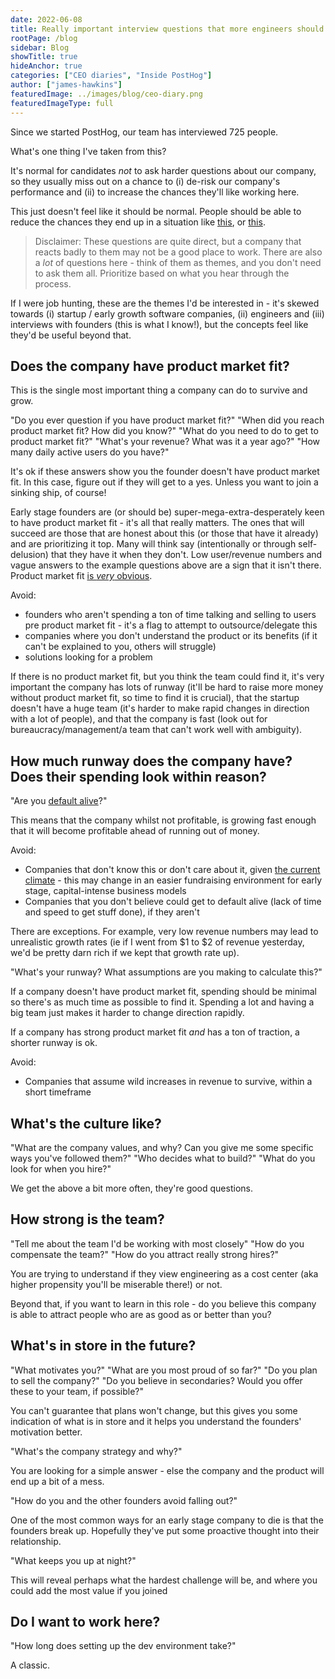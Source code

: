 ```yaml
---
date: 2022-06-08
title: Really important interview questions that more engineers should ask
rootPage: /blog
sidebar: Blog
showTitle: true
hideAnchor: true
categories: ["CEO diaries", "Inside PostHog"]
author: ["james-hawkins"]
featuredImage: ../images/blog/ceo-diary.png
featuredImageType: full
---
```


Since we started PostHog, our team has interviewed 725 people.

What's one thing I've taken from this?

It's normal for candidates _not_ to ask harder questions about our company, so they usually miss out on a chance to (i) de-risk our company's performance and (ii) to increase the chances they'll like working here.

This just doesn't feel like it should be normal. People should be able to reduce the chances they end up in a situation like [this](https://twitter.com/carnage4life/status/1532472869334110208), or [this](https://nypost.com/2022/05/26/twitter-rescinds-job-offer-to-new-hire/).

> Disclaimer: These questions are quite direct, but a company that reacts badly to them may not be a good place to work. There are also a _lot_ of questions here - think of them as themes, and you don't need to ask them all. Prioritize based on what you hear through the process.

If I were job hunting, these are the themes I'd be interested in - it's skewed towards (i) startup / early growth software companies, (ii) engineers and (iii) interviews with founders (this is what I know!), but the concepts feel like they'd be useful beyond that.

## Does the company have product market fit?

This is the single most important thing a company can do to survive and grow.

"Do you ever question if you have product market fit?"
"When did you reach product market fit? How did you know?"
"What do you need to do to get to product market fit?"
"What's your revenue? What was it a year ago?"
"How many daily active users do you have?"

It's ok if these answers show you the founder doesn't have product market fit. In this case, figure out if they will get to a yes. Unless you want to join a sinking ship, of course!

Early stage founders are (or should be) super-mega-extra-desperately keen to have product market fit - it's all that really matters. The ones that will succeed are those that are honest about this (or those that have it already) and are prioritizing it top. Many will think say (intentionally or through self-delusion) that they have it when they don't. Low user/revenue numbers and vague answers to the example questions above are a sign that it isn't there. Product market fit [is _very_ obvious](https://www.ycombinator.com/library/5z-the-real-product-market-fit).

Avoid:

* founders who aren't spending a ton of time talking and selling to users pre product market fit - it's a flag to attempt to outsource/delegate this
* companies where you don't understand the product or its benefits (if it can't be explained to you, others will struggle)
* solutions looking for a problem

If there is no product market fit, but you think the team could find it, it's very important the company has lots of runway (it'll be hard to raise more money without product market fit, so time to find it is crucial), that the startup doesn't have a huge team (it's harder to make rapid changes in direction with a lot of people), and that the company is fast (look out for bureaucracy/management/a team that can't work well with ambiguity).

## How much runway does the company have? Does their spending look within reason?

"Are you [default alive](http://www.paulgraham.com/aord.html)?"

This means that the company whilst not profitable, is growing fast enough that it will become profitable ahead of running out of money.

Avoid:

* Companies that don't know this or don't care about it, given [the current climate](https://techcrunch.com/2022/05/06/the-venture-slowdown-isnt-coming-its-here/) - this may change in an easier fundraising environment for early stage, capital-intense business models
* Companies that you don't believe could get to default alive (lack of time and speed to get stuff done), if they aren't

There are exceptions. For example, very low revenue numbers may lead to unrealistic growth rates (ie if I went from $1 to $2 of revenue yesterday, we'd be pretty darn rich if we kept that growth rate up).

"What's your runway? What assumptions are you making to calculate this?"

If a company doesn't have product market fit, spending should be minimal so there's as much time as possible to find it. Spending a lot and having a big team just makes it harder to change direction rapidly.

If a company has strong product market fit _and_ has a ton of traction, a shorter runway is ok.

Avoid: 

* Companies that assume wild increases in revenue to survive, within a short timeframe

## What's the culture like?

"What are the company values, and why? Can you give me some specific ways you've followed them?"
"Who decides what to build?"
"What do you look for when you hire?"

We get the above a bit more often, they're good questions.

## How strong is the team?

"Tell me about the team I'd be working with most closely"
"How do you compensate the team?"
"How do you attract really strong hires?"

You are trying to understand if they view engineering as a cost center (aka higher propensity you'll be miserable there!) or not.

Beyond that, if you want to learn in this role - do you believe this company is able to attract people who are as good as or better than you?

## What's in store in the future?

"What motivates you?"
"What are you most proud of so far?"
"Do you plan to sell the company?"
"Do you believe in secondaries? Would you offer these to your team, if possible?"

You can't guarantee that plans won't change, but this gives you some indication of what is in store and it helps you understand the founders' motivation better.

"What's the company strategy and why?"

You are looking for a simple answer - else the company and the product will end up a bit of a mess.

"How do you and the other founders avoid falling out?"

One of the most common ways for an early stage company to die is that the founders break up. Hopefully they've put some proactive thought into their relationship.

"What keeps you up at night?"

This will reveal perhaps what the hardest challenge will be, and where you could add the most value if you joined 

## Do I want to work here?

"How long does setting up the dev environment take?"

A classic.